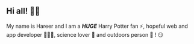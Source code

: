 ## Hi all! 👋🏻


My name is Hareer and I am a ***HUGE***  Harry Potter fan ⚡, hopeful web and app developer 👩🏻‍💻, science lover 🔬 and outdoors person 🍂 ! 😏



